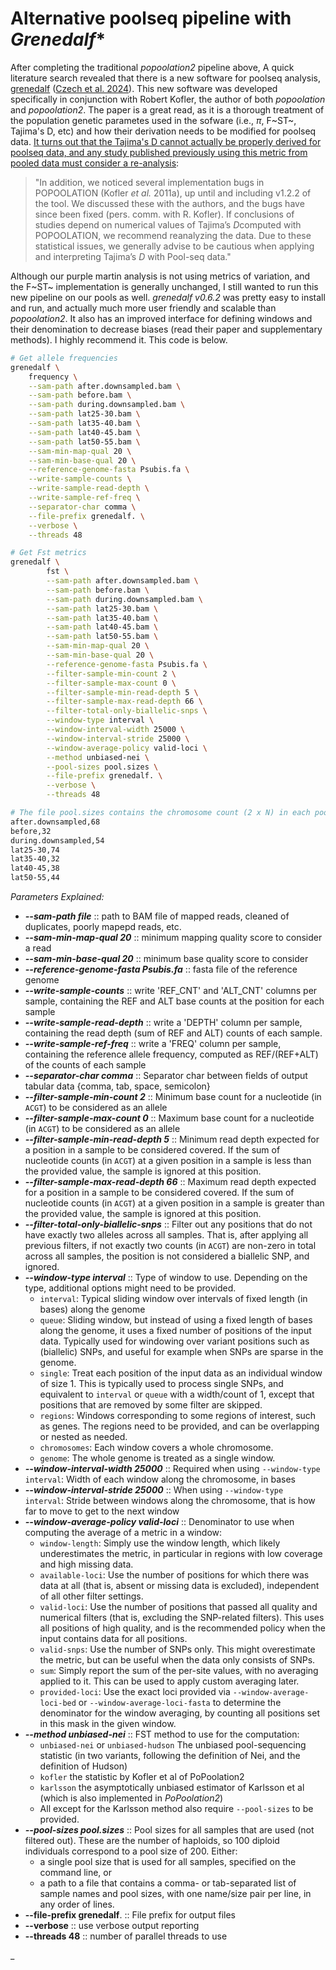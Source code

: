 # Alternative poolseq pipeline with _Grenedalf_*

After completing the traditional *popoolation2* pipeline above, A quick literature search revealed that there is a new software for poolseq analysis, [grenedalf](https://github.com/lczech/grenedalf) ([Czech et al. 2024](https://doi.org/10.1093/bioinformatics/btae508)). This new software was developed specifically in conjunction with Robert Kofler, the author of both *popoolation* and *popoolation2*. The paper is a great read, as it is a thorough treatment of the population genetic parametes used in the sofware (i.e., $\pi$, F~ST~, Tajima's D, etc) and how their derivation needs to be modified for poolseq data. <u>It turns out that the Tajima's D cannot actually be properly derived for poolseq data, and any study published previously using this metric from pooled data must consider a re-analysis</u>:
> "In addition, we noticed several implementation bugs in POPOOLATION (Kofler *et al.* 2011a), up until and including v1.2.2 of the tool. We discussed these with the authors, and the bugs have since been fixed (pers. comm. with R. Kofler). If conclusions of studies depend on numerical values of Tajima’s *D*computed with POPOOLATION, we recommend reanalyzing the data. Due to these statistical issues, we generally advise to be cautious when applying and interpreting Tajima’s *D* with Pool-seq data."

Although our purple martin analysis is not using metrics of variation, and the F~ST~ implementation is generally unchanged, I still wanted to run this new pipeline on our pools as well. *grenedalf v0.6.2* was pretty easy to install and run, and actually much more user friendly and scalable than *popoolation2*. It also has an improved interface for defining windows and their denomination to decrease biases (read their paper and supplementary methods). I highly recommend it. This code is below.

```bash
# Get allele frequencies
grenedalf \
	frequency \
	--sam-path after.downsampled.bam \
	--sam-path before.bam \
	--sam-path during.downsampled.bam \
	--sam-path lat25-30.bam \
	--sam-path lat35-40.bam \
	--sam-path lat40-45.bam \
	--sam-path lat50-55.bam \
	--sam-min-map-qual 20 \
	--sam-min-base-qual 20 \
	--reference-genome-fasta Psubis.fa \
	--write-sample-counts \
	--write-sample-read-depth \
	--write-sample-ref-freq \
	--separator-char comma \
	--file-prefix grenedalf. \
	--verbose \
	--threads 48

# Get Fst metrics
grenedalf \
        fst \
        --sam-path after.downsampled.bam \
        --sam-path before.bam \
        --sam-path during.downsampled.bam \
        --sam-path lat25-30.bam \
        --sam-path lat35-40.bam \
        --sam-path lat40-45.bam \
        --sam-path lat50-55.bam \
        --sam-min-map-qual 20 \
        --sam-min-base-qual 20 \
        --reference-genome-fasta Psubis.fa \
        --filter-sample-min-count 2 \
        --filter-sample-max-count 0 \
        --filter-sample-min-read-depth 5 \
        --filter-sample-max-read-depth 66 \
        --filter-total-only-biallelic-snps \
        --window-type interval \
        --window-interval-width 25000 \
        --window-interval-stride 25000 \
        --window-average-policy valid-loci \
        --method unbiased-nei \
        --pool-sizes pool.sizes \
        --file-prefix grenedalf. \
        --verbose \
        --threads 48

# The file pool.sizes contains the chromosome count (2 x N) in each pool:
after.downsampled,68
before,32
during.downsampled,54
lat25-30,74
lat35-40,32
lat40-45,38
lat50-55,44
```

_Parameters Explained:_

- ***--sam-path file*** :: path to BAM file of mapped reads, cleaned of duplicates, poorly mapepd reads, etc.
- ***--sam-min-map-qual 20*** :: minimum mapping quality score to consider a read
- ***--sam-min-base-qual 20*** :: minimum base quality score to consider
- ***--reference-genome-fasta Psubis.fa*** :: fasta file of the reference genome
- ***--write-sample-counts*** :: write 'REF_CNT' and 'ALT_CNT' columns per sample, containing the REF and ALT base counts at the position for each sample
- ***--write-sample-read-depth*** :: write a 'DEPTH' column per sample, containing the read depth (sum of REF and ALT) counts of each sample.
- ***--write-sample-ref-freq*** :: write a 'FREQ' column per sample, containing the reference allele frequency, computed as REF/(REF+ALT) of the counts of each sample
- ***--separator-char comma*** :: Separator char between fields of output tabular data {comma, tab, space, semicolon}
- ***--filter-sample-min-count 2*** :: Minimum base count for a nucleotide (in `ACGT`) to be considered as an allele
- ***--filter-sample-max-count 0*** :: Maximum base count for a nucleotide (in `ACGT`) to be considered as an allele
- ***--filter-sample-min-read-depth 5*** :: Minimum read depth expected for a position in a sample to be considered covered. If the sum of nucleotide counts (in `ACGT`) at a given position in a sample is less than the provided value, the sample is ignored at this position.
- ***--filter-sample-max-read-depth 66*** :: Maximum read depth expected for a position in a sample to be considered covered. If the sum of nucleotide counts (in `ACGT`) at a given position in a sample is greater than the provided value, the sample is ignored at this position.
- ***--filter-total-only-biallelic-snps*** :: Filter out any positions that do not have exactly two alleles across all samples. That is, after applying all previous filters, if not exactly two counts (in `ACGT`) are non-zero in total across all samples, the position is not considered a biallelic SNP, and ignored.
- ***--window-type interval*** :: Type of window to use. Depending on the type, additional options might need to be provided.
  - `interval`: Typical sliding window over intervals of fixed length (in bases) along the genome
  - `queue`: Sliding window, but instead of using a fixed length of bases along the genome, it uses a fixed number of positions of the input data. Typically used for windowing over variant positions such as (biallelic) SNPs, and useful for example when SNPs are sparse in the genome.
  - `single`: Treat each position of the input data as an individual window of size 1. This is typically used to process single SNPs, and equivalent to `interval` or `queue` with a width/count of 1, except that positions that are removed by some filter are skipped.
  - `regions`: Windows corresponding to some regions of interest, such as genes. The regions need to be provided, and can be overlapping or nested as needed.
  - `chromosomes`: Each window covers a whole chromosome.
  - `genome`: The whole genome is treated as a single window.
- ***--window-interval-width 25000*** :: Required when using `--window-type interval`: Width of each window along the chromosome, in bases
- ***--window-interval-stride 25000*** :: When using `--window-type interval`: Stride between windows along the chromosome, that is how far to move to get to the next window
- ***--window-average-policy valid-loci*** :: Denominator to use when computing the average of a metric in a window:
  - `window-length`: Simply use the window length, which likely underestimates the metric, in particular in regions with low coverage and high missing data.
  - `available-loci`: Use the number of positions for which there was data at all (that is, absent or missing data is excluded), independent of all other filter settings.
  - `valid-loci`: Use the number of positions that passed all quality and numerical filters (that is, excluding the SNP-related filters). This uses all positions of high quality, and is the recommended policy when the input contains data for all positions.
  - `valid-snps`: Use the number of SNPs only. This might overestimate the metric, but can be useful when the data only consists of SNPs.
  - `sum`: Simply report the sum of the per-site values, with no averaging applied to it. This can be used to apply custom averaging later.
  - `provided-loci`: Use the exact loci provided via `--window-average-loci-bed` or `--window-average-loci-fasta` to determine the denominator for the window averaging, by counting all positions set in this mask in the given window.
- ***--method unbiased-nei*** :: FST method to use for the computation:
  - `unbiased-nei` or `unbiased-hudson` The unbiased pool-sequencing statistic (in two variants, following the definition of Nei, and the definition of Hudson)
  - `kofler` the statistic by Kofler et al of PoPoolation2
  - `karlsson` the asymptotically unbiased estimator of Karlsson et al (which is also implemented in *PoPoolation2*)
  - All except for the Karlsson method also require `--pool-sizes` to be provided.
- ***--pool-sizes pool.sizes*** :: Pool sizes for all samples that are used (not filtered out). These are the number of haploids, so 100 diploid individuals correspond to a pool size of 200. Either:
  - a single pool size that is used for all samples, specified on the command line, or
  - a path to a file that contains a comma- or tab-separated list of sample names and pool sizes, with one name/size pair per line, in any order of lines.
- **--file-prefix grenedalf**. :: File prefix for output files
- **--verbose** :: use verbose output reporting
- **--threads 48** :: number of parallel threads to use

_
